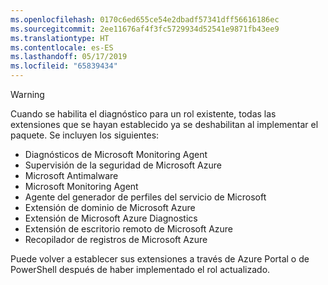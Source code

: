 ```yaml
---
ms.openlocfilehash: 0170c6ed655ce54e2dbadf57341dff56616186ec
ms.sourcegitcommit: 2ee11676af4f3fc5729934d52541e9871fb43ee9
ms.translationtype: HT
ms.contentlocale: es-ES
ms.lasthandoff: 05/17/2019
ms.locfileid: "65839434"
---
```

> [!WARNING]
> Cuando se habilita el diagnóstico para un rol existente, todas las extensiones que se hayan establecido ya se deshabilitan al implementar el paquete. Se incluyen los siguientes:
>
> * Diagnósticos de Microsoft Monitoring Agent
> * Supervisión de la seguridad de Microsoft Azure
> * Microsoft Antimalware                 
> * Microsoft Monitoring Agent
> * Agente del generador de perfiles del servicio de Microsoft      
> * Extensión de dominio de Microsoft Azure        
> * Extensión de Microsoft Azure Diagnostics   
> * Extensión de escritorio remoto de Microsoft Azure
> * Recopilador de registros de Microsoft Azure
>
> Puede volver a establecer sus extensiones a través de Azure Portal o de PowerShell después de haber implementado el rol actualizado.
>
